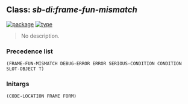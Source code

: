 ## Class: ***sb-di:frame-fun-mismatch***
[![package](https://img.shields.io/badge/Package-SB--DI-5f9ea0.svg?style=social&colorA=999999)](../) [![type](https://img.shields.io/badge/Type-Class-5f9ea0.svg?style=social&colorA=999999)](../#class) 

> No description.

### Precedence list
```
(FRAME-FUN-MISMATCH DEBUG-ERROR ERROR SERIOUS-CONDITION CONDITION SLOT-OBJECT T)
```
### Initargs
```
(CODE-LOCATION FRAME FORM)
```

